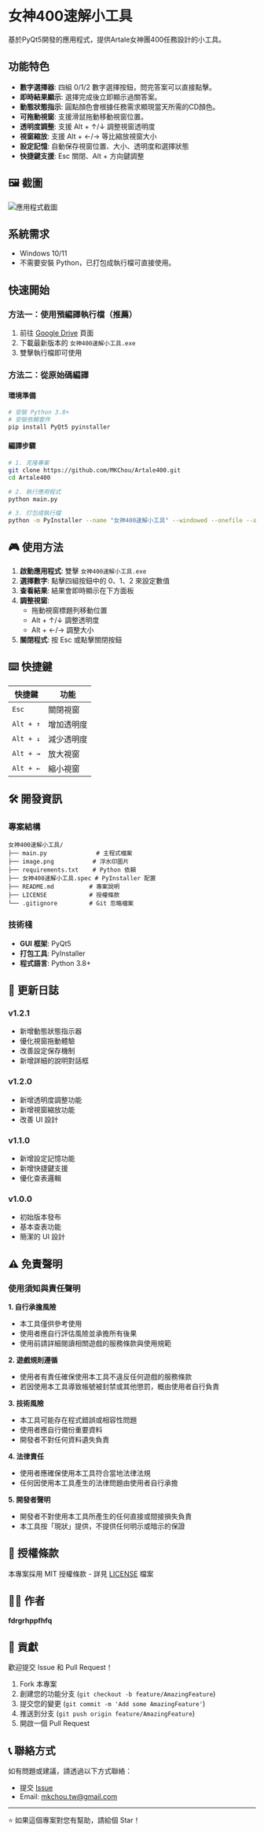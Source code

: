 # 女神400速解小工具

基於PyQt5開發的應用程式，提供Artale女神團400任務設計的小工具。

##  功能特色

- **數字選擇器**: 四組 0/1/2 數字選擇按鈕，問完答案可以直接點擊。
- **即時結果顯示**: 選擇完成後立即顯示過關答案。
- **動態狀態指示**: 圓點顏色會根據任務需求顯現當天所需的CD顏色。
- **可拖動視窗**: 支援滑鼠拖動移動視窗位置。
- **透明度調整**: 支援 Alt + ↑/↓ 調整視窗透明度
- **視窗縮放**: 支援 Alt + ←/→ 等比縮放視窗大小
- **設定記憶**: 自動保存視窗位置、大小、透明度和選擇狀態
- **快捷鍵支援**: Esc 關閉、Alt + 方向鍵調整

## 🖼 截圖

![應用程式截圖](screenshot.png)

##  系統需求

- Windows 10/11
- 不需要安裝 Python，已打包成執行檔可直接使用。

##  快速開始

### 方法一：使用預編譯執行檔（推薦）

1. 前往 [Google Drive]([https://github.com/MKChou/Artale400/releases](https://drive.google.com/file/d/19CXebfQapN3hSbz5iVZ_GR9B_1HK89ia/view?usp=sharing)) 頁面
2. 下載最新版本的 `女神400速解小工具.exe`
3. 雙擊執行檔即可使用

### 方法二：從原始碼編譯

#### 環境準備
```bash
# 安裝 Python 3.8+
# 安裝依賴套件
pip install PyQt5 pyinstaller
```

#### 編譯步驟
```bash
# 1. 克隆專案
git clone https://github.com/MKChou/Artale400.git
cd Artale400

# 2. 執行應用程式
python main.py

# 3. 打包成執行檔
python -m PyInstaller --name "女神400速解小工具" --windowed --onefile --add-data "image.png;." main.py
```

## 🎮 使用方法

1. **啟動應用程式**: 雙擊 `女神400速解小工具.exe`
2. **選擇數字**: 點擊四組按鈕中的 0、1、2 來設定數值
3. **查看結果**: 結果會即時顯示在下方面板
4. **調整視窗**: 
   - 拖動視窗標題列移動位置
   - Alt + ↑/↓ 調整透明度
   - Alt + ←/→ 調整大小
5. **關閉程式**: 按 Esc 或點擊關閉按鈕

## ⌨️ 快捷鍵

| 快捷鍵 | 功能 |
|--------|------|
| `Esc` | 關閉視窗 |
| `Alt + ↑` | 增加透明度 |
| `Alt + ↓` | 減少透明度 |
| `Alt + →` | 放大視窗 |
| `Alt + ←` | 縮小視窗 |

## 🛠️ 開發資訊

### 專案結構
```
女神400速解小工具/
├── main.py              # 主程式檔案
├── image.png           # 浮水印圖片
├── requirements.txt    # Python 依賴
├── 女神400速解小工具.spec # PyInstaller 配置
├── README.md          # 專案說明
├── LICENSE            # 授權條款
└── .gitignore         # Git 忽略檔案
```

### 技術棧
- **GUI 框架**: PyQt5
- **打包工具**: PyInstaller
- **程式語言**: Python 3.8+

## 📝 更新日誌

### v1.2.1
- 新增動態狀態指示器
- 優化視窗拖動體驗
- 改善設定保存機制
- 新增詳細的說明對話框

### v1.2.0
- 新增透明度調整功能
- 新增視窗縮放功能
- 改善 UI 設計

### v1.1.0
- 新增設定記憶功能
- 新增快捷鍵支援
- 優化查表邏輯

### v1.0.0
- 初始版本發布
- 基本查表功能
- 簡潔的 UI 設計

## ⚠️ 免責聲明

### 使用須知與責任聲明

**1. 自行承擔風險**
- 本工具僅供參考使用
- 使用者應自行評估風險並承擔所有後果
- 使用前請詳細閱讀相關遊戲的服務條款與使用規範

**2. 遊戲規則遵循**
- 使用者有責任確保使用本工具不違反任何遊戲的服務條款
- 若因使用本工具導致帳號被封禁或其他懲罰，概由使用者自行負責

**3. 技術風險**
- 本工具可能存在程式錯誤或相容性問題
- 使用者應自行備份重要資料
- 開發者不對任何資料遺失負責

**4. 法律責任**
- 使用者應確保使用本工具符合當地法律法規
- 任何因使用本工具產生的法律問題由使用者自行承擔

**5. 開發者聲明**
- 開發者不對使用本工具所產生的任何直接或間接損失負責
- 本工具按「現狀」提供，不提供任何明示或暗示的保證

## 📄 授權條款

本專案採用 MIT 授權條款 - 詳見 [LICENSE](LICENSE) 檔案

## 👨‍💻 作者

**fdrgrhppfhfq**

## 🤝 貢獻

歡迎提交 Issue 和 Pull Request！

1. Fork 本專案
2. 創建您的功能分支 (`git checkout -b feature/AmazingFeature`)
3. 提交您的變更 (`git commit -m 'Add some AmazingFeature'`)
4. 推送到分支 (`git push origin feature/AmazingFeature`)
5. 開啟一個 Pull Request

## 📞 聯絡方式

如有問題或建議，請透過以下方式聯絡：

- 提交 [Issue](https://github.com/MKChou/Artale400/issues)
- Email: mkchou.tw@gmail.com

---

⭐ 如果這個專案對您有幫助，請給個 Star！
